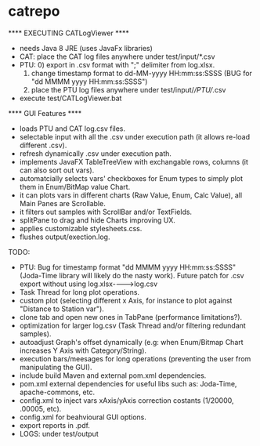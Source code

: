 # catrepo

**** EXECUTING CATLogViewer ****
- needs Java 8 JRE (uses JavaFx libraries)
- CAT: place the CAT log files anywhere under test/input/*.csv 
- PTU:
	0) export in .csv format with ";" delimiter from log.xlsx.
	1) change timestamp format to dd-MM-yyyy HH:mm:ss:SSSS (BUG for "dd MMMM yyyy HH:mm:ss:SSSS")
	2) place the PTU log files anywhere under test/input/*/PTU/*.csv 
- execute test/CATLogViewer.bat



**** GUI Features ****
- loads PTU and CAT log.csv files.
- selectable input with all the .csv under execution path (it allows re-load different .csv).
- refresh dynamically .csv under execution path.
- implements JavaFX TableTreeView with exchangable rows, columns (it can also sort out vars).
- automatcially selects vars' checkboxes for Enum types to simply plot them in Enum/BitMap value Chart.
- it can plots vars in different charts (Raw Value, Enum, Calc Value), all Main Panes are Scrollable.
- it filters out samples with ScrollBar and/or TextFields.
- splitPane to drag and hide Charts improving UX.
- applies customizable stylesheets.css.
- flushes output/exection.log.

TODO:
- PTU: Bug for timestamp format "dd MMMM yyyy HH:mm:ss:SSSS" (Joda-Time library will likely do the nasty work). Future patch for .csv export without using log.xlsx---->log.csv
- Task Thread for long plot operations.
- custom plot (selecting different x Axis, for instance to plot against "Distance to Station var").
- clone tab and open new ones in TabPane (performance limitations?).
- optimization for larger log.csv (Task Thread and/or filtering redundant samples).
- autoadjust Graph's offset dynamically (e.g: when Enum/Bitmap Chart increases Y Axis with Category/String).
- execution bars/meesages for long operations (preventing the user from manipulating the GUI).
- include build Maven and external pom.xml dependencies.
- pom.xml external dependencies for useful libs such as: Joda-Time, apache-commons, etc.
- config.xml to inject vars xAxis/yAxis correction costants (1/20000, .00005, etc).
- config.xml for beahvioural GUI options.
- export reports in .pdf.
- LOGS: under test/output

